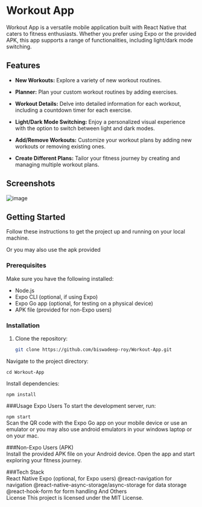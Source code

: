 # Workout App

Workout App is a versatile mobile application built with React Native that caters to fitness enthusiasts. Whether you prefer using Expo or the provided APK, this app supports a range of functionalities, including light/dark mode switching.

## Features

- **New Workouts:** Explore a variety of new workout routines.
- **Planner:** Plan your custom workout routines by adding exercises.
- **Workout Details:** Delve into detailed information for each workout, including a countdown timer for each exercise.

- **Light/Dark Mode Switching:** Enjoy a personalized visual experience with the option to switch between light and dark modes.

- **Add/Remove Workouts:** Customize your workout plans by adding new workouts or removing existing ones.

- **Create Different Plans:** Tailor your fitness journey by creating and managing multiple workout plans.

## Screenshots

![image](https://github.com/biswadeep-roy/Workout-App/assets/74821633/b922f044-cba0-4e81-a75b-cf8e785141db)


## Getting Started

Follow these instructions to get the project up and running on your local machine. 

Or you may also use the apk provided 

### Prerequisites

Make sure you have the following installed:

- Node.js
- Expo CLI (optional, if using Expo)
- Expo Go app (optional, for testing on a physical device)
- APK file (provided for non-Expo users)

### Installation

1. Clone the repository:

   ```bash
   git clone https://github.com/biswadeep-roy/Workout-App.git
   ```

Navigate to the project directory:

``
cd Workout-App
``

Install dependencies:

``
npm install
``

###Usage
Expo Users
To start the development server, run:

``
npm start
``
<br>
Scan the QR code with the Expo Go app on your mobile device or use an emulator or you may also use android emulators in your windows laptop or on your mac.

###Non-Expo Users (APK)
<br>
Install the provided APK file on your Android device.
Open the app and start exploring your fitness journey.

###Tech Stack
<br>
React Native
Expo (optional, for Expo users)
@react-navigation for navigation
@react-native-async-storage/async-storage for data storage
@react-hook-form for form handling
And Others
<br>
License
This project is licensed under the MIT License.

